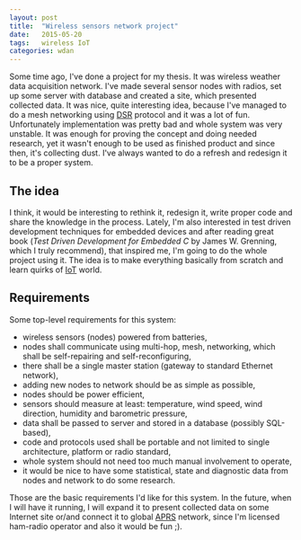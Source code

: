```yaml
---
layout: post
title:  "Wireless sensors network project"
date:   2015-05-20
tags:   wireless IoT
categories: wdan
---
```


Some time ago, I've done a project for my thesis. It was wireless weather data
acquisition network. I've made several sensor nodes with radios, set up some
server with database and created a site, which presented collected data.
It was nice, quite interesting idea, because I've managed to do a mesh
networking using [DSR](http://en.wikipedia.org/wiki/Dynamic_Source_Routing)
protocol and it was a lot of fun. Unfortunately implementation was pretty bad
and whole system was very unstable. It was enough for proving the concept and
doing needed research, yet it wasn't enough to be used as finished product and
since then, it's collecting dust. I've always wanted to do a refresh and
redesign it to be a proper system.


The idea
--------

I think, it would be interesting to rethink it, redesign it, write proper code
and share the knowledge in the process. Lately, I'm also interested in test
driven development techniques for embedded devices and after reading great book
(*Test Driven Development for Embedded C* by James W. Grenning, which I truly
recommend), that inspired me, I'm going to do the whole project using it.
The idea is to make everything basically from scratch and learn quirks of
[IoT](http://en.wikipedia.org/wiki/Internet_of_Things) world.

Requirements
------------

Some top-level requirements for this system:

* wireless sensors (nodes) powered from batteries,
* nodes shall communicate using multi-hop, mesh, networking,
  which shall be self-repairing and self-reconfiguring,
* there shall be a single master station (gateway to standard Ethernet network),
* adding new nodes to network should be as simple as possible,
* nodes should be power efficient,
* sensors should measure at least: temperature, wind speed, wind direction,
  humidity and barometric pressure,
* data shall be passed to server and stored in a database (possibly SQL-based),
* code and protocols used shall be portable and not limited to single
  architecture, platform or radio standard,
* whole system should not need too much manual involvement to operate,
* it would be nice to have some statistical, state and diagnostic data from
  nodes and network to do some research.

Those are the basic requirements I'd like for this system.
In the future, when I will have it running, I will expand it to present
collected data on some Internet site or/and connect it to global
[APRS](http://en.wikipedia.org/wiki/Automatic_Packet_Reporting_System) network,
since I'm licensed ham-radio operator and also it would be fun ;).
